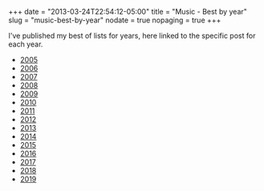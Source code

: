 +++
date = "2013-03-24T22:54:12-05:00"
title = "Music - Best by year"
slug = "music-best-by-year"
nodate = true
nopaging = true
+++

I've published my best of lists for years, here linked to the specific post for each year.

* [2005](/2006/01/02/best-of-2005)
* [2006](/2006/12/26/best-of-2006)
* [2007](/2007/12/27/best-music-of-2007)
* [2008](/2009/01/13/best-music-of-2008)
* [2009](/2010/02/05/best-music-of-2009)
* [2010](/2010/12/30/best-music-of-2010)
* [2011](/2011/12/29/best-music-of-2011)
* [2012](/2012/12/08/best-music-of-2012)
* [2013](/2013/12/30/best-music-of-2013/)
* [2014](/2014/11/28/best-music-of-2014)
* [2015](/2015/12/29/best-music-of-2015/)
* [2016](/2016/12/22/best-music-of-2016/)
* [2017](/2017/12/31/best-music-of-2017/)
* [2018](/2018/12/18/best-music-of-2018/)
* [2019](/2019/12/20/best-music-of-2019/)
